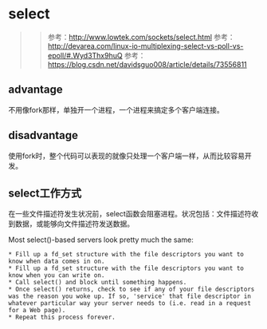 # select
>> 参考：http://www.lowtek.com/sockets/select.html
>> 参考：http://devarea.com/linux-io-multiplexing-select-vs-poll-vs-epoll/#.Wyd3Thx9huQ
>> 参考：https://blog.csdn.net/davidsguo008/article/details/73556811

## advantage
不用像fork那样，单独开一个进程，一个进程来搞定多个客户端连接。
## disadvantage
使用fork时，整个代码可以表现的就像只处理一个客户端一样，从而比较容易开发。
## select工作方式
在一些文件描述符发生状况前，select函数会阻塞进程。状况包括：文件描述符收到数据，或能够向文件描述符发送数据。


Most select()-based servers look pretty much the same:

    * Fill up a fd_set structure with the file descriptors you want to know when data comes in on. 
    * Fill up a fd_set structure with the file descriptors you want to know when you can write on. 
    * Call select() and block until something happens. 
    * Once select() returns, check to see if any of your file descriptors was the reason you woke up. If so, 'service' that file descriptor in whatever particular way your server needs to (i.e. read in a request for a Web page). 
    * Repeat this process forever. 
